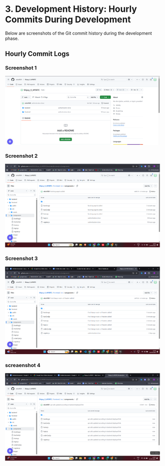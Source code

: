 # 3. Development History: Hourly Commits During Development

Below are screenshots of the Git commit history during the development phase.

## Hourly Commit Logs

### Screenshot 1
![Commit Screenshot 1](./git-1.png)

### Screenshot 2
![Commit Screenshot 2](./git2.png)

### Screenshot 3
![Commit Screenshot 3](./git3_ss.png)

### screaenshot 4
![Commit Screenshot 4](./git4.png)